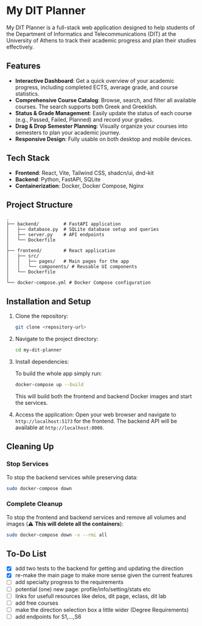# My DIT Planner

My DIT Planner is a full-stack web application designed to help students of the Department of Informatics and Telecommunications (DIT) at the University of Athens to track their academic progress and plan their studies effectively.

## Features

-   **Interactive Dashboard**: Get a quick overview of your academic progress, including completed ECTS, average grade, and course statistics.
-   **Comprehensive Course Catalog**: Browse, search, and filter all available courses. The search supports both Greek and Greeklish.
-   **Status & Grade Management**: Easily update the status of each course (e.g., Passed, Failed, Planned) and record your grades.
-   **Drag & Drop Semester Planning**: Visually organize your courses into semesters to plan your academic journey.
-   **Responsive Design**: Fully usable on both desktop and mobile devices.

## Tech Stack

- **Frontend**: React, Vite, Tailwind CSS, shadcn/ui, dnd-kit
- **Backend**: Python, FastAPI, SQLite
- **Containerization**: Docker, Docker Compose, Nginx


## Project Structure

```
.
├── backend/         # FastAPI application
│   ├── database.py  # SQLite database setup and queries
│   ├── server.py    # API endpoints
│   └── Dockerfile
│
├── frontend/        # React application
│   ├── src/
│   │   ├── pages/   # Main pages for the app
│   │   └── components/ # Reusable UI components
│   └── Dockerfile
│
└── docker-compose.yml # Docker Compose configuration
```

## Installation and Setup
1. Clone the repository:
    ```bash
    git clone <repository-url>
    ```
2. Navigate to the project directory:
    ```bash
    cd my-dit-planner
    ```
3. Install dependencies:

    To build the whole app simply run:
    ```bash
    docker-compose up --build
    ```

    This will build both the frontend and backend Docker images and start the services.
   
4. Access the application:
Open your web browser and navigate to `http://localhost:5173` for the frontend. The backend API will be available at `http://localhost:8000`.

## Cleaning Up

### Stop Services
To stop the backend services while preserving data:
```bash
sudo docker-compose down
```

### Complete Cleanup
To stop the frontend and backend services and remove all volumes and images (⚠️ **This will delete all the containers**):
```bash
sudo docker-compose down -v --rmi all
```

## To-Do List
- [X] add two tests to the backend for getting and updating the direction
- [X] re-make the main page to make more sense given the current features
- [ ] add specialty progress to the requirements
- [ ] potential (one) new page: profile/info/setting/stats etc
- [ ] links for usefull resources like delos, dit page, eclass, dit lab
- [ ] add free courses
- [ ] make the direction selection box a little wider (Degree Requirements)
- [ ] add endpoints for S1,...,S6